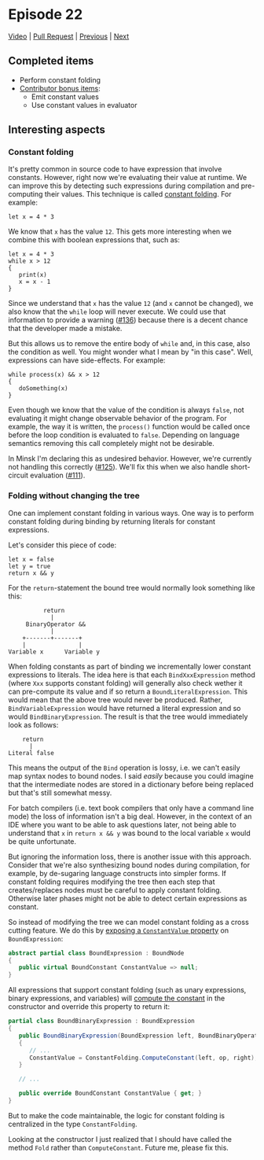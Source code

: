 # Episode 22

[Video](https://www.youtube.com/watch?v=EkDzge5WdAQ&list=PLRAdsfhKI4OWNOSfS7EUu5GRAVmze1t2y&index=22) |
[Pull Request](https://github.com/terrajobst/minsk/pull/123) |
[Previous](episode-21.md) |
[Next](episode-23.md)

## Completed items

* Perform constant folding
* [Contributor bonus items](https://github.com/terrajobst/minsk/pull/128):
   - Emit constant values
   - Use constant values in evaluator

## Interesting aspects

### Constant folding

It's pretty common in source code to have expression that involve constants.
However, right now we're evaluating their value at runtime. We can improve this
by detecting such expressions during compilation and pre-computing their values.
This technique is called [constant folding]. For example:

```JS
let x = 4 * 3
```

We know that `x` has the value `12`. This gets more interesting when we combine
this with boolean expressions that, such as:

```JS
let x = 4 * 3
while x > 12
{
   print(x)
   x = x - 1
}
```

Since we understand that `x` has the value `12` (and `x` cannot be changed), we
also know that the `while` loop will never execute. We could use that
information to provide a warning ([#136]) because there is a decent chance that
the developer made a mistake.

But this allows us to remove the entire body of `while` and, in this case, also
the condition as well. You might wonder what I mean by "in this case". Well,
expressions can have side-effects. For example:

```JS
while process(x) && x > 12
{
   doSomething(x)
}
```

Even though we know that the value of the condition is always `false`, not
evaluating it might change observable behavior of the program. For example, the
way it is written, the `process()` function would be called once before the loop
condition is evaluated to `false`. Depending on language semantics removing this
call completely might not be desirable.

In Minsk I'm declaring this as undesired behavior. However, we're currently not
handling this correctly ([#125]). We'll fix this when we also handle
short-circuit evaluation ([#111]).

[constant folding]: https://en.wikipedia.org/wiki/Constant_folding
[#111]: https://github.com/terrajobst/minsk/issues/111
[#125]: https://github.com/terrajobst/minsk/issues/125
[#136]: https://github.com/terrajobst/minsk/issues/136

### Folding without changing the tree

One can implement constant folding in various ways. One way is to perform
constant folding during binding by returning literals for constant expressions.

Let's consider this piece of code:

```JS
let x = false
let y = true
return x && y
```

For the `return`-statement the bound tree would normally look something like
this:

```text
          return
            |
     BinaryOperator &&
            |
    +-------+-------+
    |               |
Variable x      Variable y
```

When folding constants as part of binding we incrementally lower constant
expressions to literals. The idea here is that each `BindXxxExpression` method
(where `Xxx` supports constant folding) will generally also check wether it can
pre-compute its value and if so return a `BoundLiteralExpression`. This would
mean that the above tree would never be produced. Rather,
`BindVariableExpression` would have returned a literal expression and so would
`BindBinaryExpression`. The result is that the tree would immediately look as
follows:

```text
    return
      |
Literal false
```

This means the output of the `Bind` operation is lossy, i.e. we can't easily map
syntax nodes to bound nodes. I said *easily* because you could imagine that the
intermediate nodes are stored in a dictionary before being replaced but that's
still somewhat messy.

For batch compilers (i.e. text book compilers that only have a command line
mode) the loss of information isn't a big deal. However, in the context of an
IDE where you want to be able to ask questions later, not being able to
understand that `x` in `return x && y` was bound to the local variable `x` would
be quite unfortunate.

But ignoring the information loss, there is another issue with this approach.
Consider that we're also synthesizing bound nodes during compilation, for
example, by de-sugaring language constructs into simpler forms. If constant
folding requires modifying the tree then each step that creates/replaces nodes
must be careful to apply constant folding. Otherwise later phases might not be
able to detect certain expressions as constant.

So instead of modifying the tree we can model constant folding as a cross cutting
feature. We do this by [exposing a `ConstantValue` property][BoundExpression.ConstantValue]
on `BoundExpression`:

```C#
abstract partial class BoundExpression : BoundNode
{
   public virtual BoundConstant ConstantValue => null;
}
```

All expressions that support constant folding (such as unary expressions, binary
expressions, and variables) will [compute the constant][BoundBinaryExpression.ConstantValue]
in the constructor and override this property to return it:

```C#
partial class BoundBinaryExpression : BoundExpression
{
   public BoundBinaryExpression(BoundExpression left, BoundBinaryOperator op, BoundExpression right)
   {
      // ...
      ConstantValue = ConstantFolding.ComputeConstant(left, op, right);
   }

   // ...

   public override BoundConstant ConstantValue { get; }
}
```

But to make the code maintainable, the logic for constant folding is centralized
in the type `ConstantFolding`.

Looking at the constructor I just realized that I should have called the method
`Fold` rather than `ComputeConstant`. Future me, please fix this.

[BoundExpression.ConstantValue]: https://github.com/terrajobst/minsk/blob/7c070182829075d4664a05db3a4a21044f8cae39/src/Minsk/CodeAnalysis/Binding/BoundExpression.cs#L9
[BoundBinaryExpression.ConstantValue]: https://github.com/terrajobst/minsk/blob/episode22/src/Minsk/CodeAnalysis/Binding/BoundBinaryExpression.cs#L13
